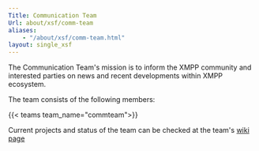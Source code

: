 ```yaml
---
Title: Communication Team
Url: about/xsf/comm-team
aliases:
    - "/about/xsf/comm-team.html"
layout: single_xsf
---
```


The Communication Team's mission is to inform the XMPP community and interested parties on news and recent developments within XMPP ecosystem.

The team consists of the following members:

{{< teams team_name="commteam">}}

Current projects and status of the team can be checked at the team's [wiki page](https://wiki.xmpp.org/web/CommTeam)

